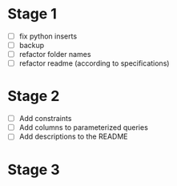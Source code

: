# Stage 1

- [ ] fix python inserts
- [ ] backup
- [ ] refactor folder names
- [ ] refactor readme (according to specifications)

# Stage 2

- [ ] Add constraints
- [ ] Add columns to parameterized queries
- [ ] Add descriptions to the README

# Stage 3